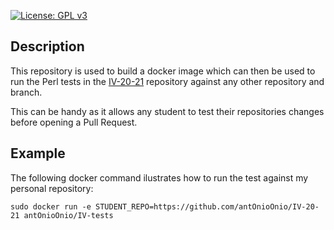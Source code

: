 [![License: GPL v3](https://img.shields.io/badge/License-GPLv3-blue.svg)](https://www.gnu.org/licenses/gpl-3.0)

## Description
This repository is used to build a docker image which can then be used
to run the Perl tests in the [IV-20-21](https://github.com/JJ/IV-20-21) repository against any other
repository and branch.

This can be handy as it allows any student to test their repositories
changes before opening a Pull Request.

## Example
The following docker command ilustrates how to run the test against my personal repository:

``` shell
sudo docker run -e STUDENT_REPO=https://github.com/antOnioOnio/IV-20-21 antOnioOnio/IV-tests
```